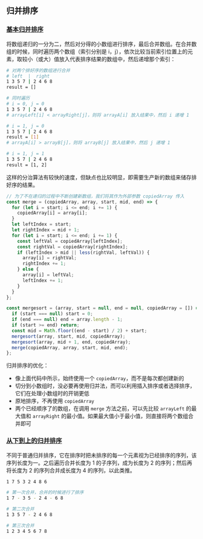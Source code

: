## 归并排序

### [基本归并排序](./mergesort.js)

将数组递归的一分为二，然后对分得的小数组进行排序，最后合并数组。在合并数组的时候，同时遍历两个数组（索引分别是 i，j），依次比较当前索引位置上的元素，取较小（或大）值放入代表排序结果的数组中，然后递增那个索引：

```bash
# 对两个排好序的数组进行合并
# left  |  right
1 3 5 7 | 2 4 6 8
result = []

# 同时遍历
# i = 0, j = 0
1 3 5 7 | 2 4 6 8
# arrayLeft[i] < arrayRight[j]，则将 arrayA[i] 放入结果中，然后 i 递增 1

# i = 1, j = 0
1 3 5 7 | 2 4 6 8
result = [1]
# arrayA[i] > arrayB[j]，则将 arrayB[j] 放入结果中，然后 j 递增 1

# i = 1, j = 1
1 3 5 7 | 2 4 6 8
result = [1, 2]
```

这样的分治算法有较快的速度，但缺点也比较明显，即需要生产新的数组来储存排好序的结果。

```javascript
// 为了不在递归的过程中不断创建新数组，我们将其作为外部参数 copiedArray 传入
const merge = (copiedArray, array, start, mid, end) => {
  for (let i = start; i <= end; i += 1) {
    copiedArray[i] = array[i];
  }
  let leftIndex = start;
  let rightIndex = mid + 1;
  for (let i = start; i <= end; i += 1) {
    const leftVal = copiedArray[leftIndex];
    const rightVal = copiedArray[rightIndex];
    if (leftIndex > mid || less(rightVal, leftVal)) {
      array[i] = rightVal;
      rightIndex += 1;
    } else {
      array[i] = leftVal;
      leftIndex += 1;
    }
  }
};

const mergesort = (array, start = null, end = null, copiedArray = []) => {
  if (start === null) start = 0;
  if (end === null) end = array.length - 1;
  if (start >= end) return;
  const mid = Math.floor((end - start) / 2) + start;
  mergesort(array, start, mid, copiedArray);
  mergesort(array, mid + 1, end, copiedArray);
  merge(copiedArray, array, start, mid, end);
};
```

归并排序的优化：

- 像上面代码中所示，始终使用一个 `copiedArray`，而不是每次都创建新的
- 切分到小数组时，没必要再使用归并法，而可以利用插入排序或者选择排序，它们在处理小数组时的开销更低
- 原地排序，不再使用 `copiedArray`
- 两个已经顺序了的数组，在调用 `merge` 方法之前，可以先比较 `arrayLeft` 的最大值和 `arrayRight` 的最小值。如果最大值小于最小值，则直接将两个数组合并即可

### [从下到上的归并排序](./bottom-up-mergesort.js)

不同于普通归并排序，它在排序时把未排序的每一个元素视为已经排序的序列，该序列长度为一。之后遍历合并长度为 1 的子序列，成为长度为 2 的序列；然后再将长度为 2 的序列合并成长度为 4 的序列，以此类推。

```bash
1 7 5 3 2 4 8 6

# 第一次合并，合并的时候进行了排序
1 7 - 3 5 - 2 4 - 6 8

# 第二次合并
1 3 5 7 - 2 4 6 8

# 第三次合并
1 2 3 4 5 6 7 8
```